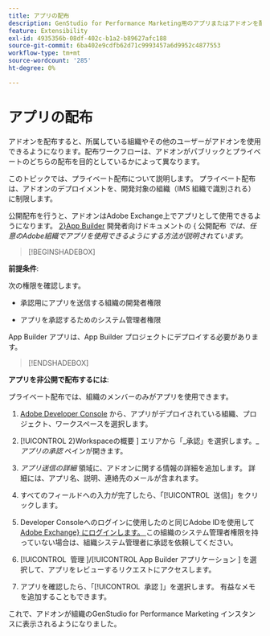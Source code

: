 ```yaml
---
title: アプリの配布
description: GenStudio for Performance Marketing用のアプリまたはアドオンを配布します。
feature: Extensibility
exl-id: 4935356b-08df-402c-b1a2-b89627afc188
source-git-commit: 6ba402e9cdfb62d71c9993457a6d9952c4877553
workflow-type: tm+mt
source-wordcount: '285'
ht-degree: 0%

---
```


# アプリの配布

アドオンを配布すると、所属している組織やその他のユーザーがアドオンを使用できるようになります。配布ワークフローは、アドオンがパブリックとプライベートのどちらの配布を目的としているかによって異なります。

このトピックでは、プライベート配布について説明します。 プライベート配布は、アドオンのデプロイメントを、開発対象の組織（IMS 組織で識別される）に制限します。

公開配布を行うと、アドオンはAdobe Exchange上でアプリとして使用できるようになります。 [2&rbrace;App Builder](https://developer.adobe.com/app-builder/docs/guides/distribution/public/) 開発者向けドキュメントの &lbrace; 公開配布 _では、任意のAdobe組織でアプリを使用できるようにする方法が説明されています。_

>[!BEGINSHADEBOX]

**前提条件**:

次の権限を確認します。

* 承認用にアプリを送信する組織の開発者権限

* アプリを承認するためのシステム管理者権限

App Builder アプリは、App Builder プロジェクトにデプロイする必要があります。

>[!ENDSHADEBOX]

**アプリを非公開で配布するには**:

プライベート配布では、組織のメンバーのみがアプリを使用できます。

1. [Adobe Developer Console](https://developer.adobe.com/console/) から、アプリがデプロイされている組織、プロジェクト、ワークスペースを選択します。

1. [!UICONTROL 2&rbrace;Workspaceの概要 &#x200B;] エリアから「_承認」を選択します。__アプリの承認_ ペインが開きます。

1. _アプリ送信の詳細_ 領域に、アドオンに関する情報の詳細を追加します。 詳細には、アプリ名、説明、連絡先のメールが含まれます。

1. すべてのフィールドへの入力が完了したら、「[!UICONTROL &#x200B; 送信 &#x200B;]」をクリックします。

1. Developer Consoleへのログインに使用したのと同じAdobe IDを使用して [Adobe Exchange&rbrace; にログインします。 ](https://exchange.adobe.com/)この組織のシステム管理者権限を持っていない場合は、組織システム管理者に承認を依頼してください。

1. [!UICONTROL &#x200B; 管理 &#x200B;]/[!UICONTROL App Builder アプリケーション &#x200B;] を選択して、アプリをレビューするリクエストにアクセスします。

1. アプリを確認したら、「[!UICONTROL &#x200B; 承認 &#x200B;]」を選択します。 有益なメモを追加することもできます。

これで、アドオンが組織のGenStudio for Performance Marketing インスタンスに表示されるようになりました。
